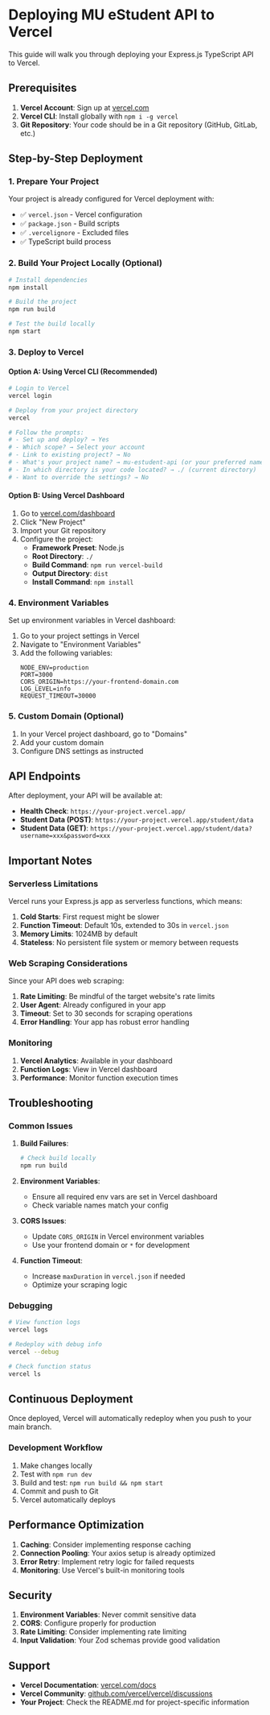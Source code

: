 # Deploying MU eStudent API to Vercel

This guide will walk you through deploying your Express.js TypeScript API to Vercel.

## Prerequisites

1. **Vercel Account**: Sign up at [vercel.com](https://vercel.com)
2. **Vercel CLI**: Install globally with `npm i -g vercel`
3. **Git Repository**: Your code should be in a Git repository (GitHub, GitLab, etc.)

## Step-by-Step Deployment

### 1. Prepare Your Project

Your project is already configured for Vercel deployment with:

- ✅ `vercel.json` - Vercel configuration
- ✅ `package.json` - Build scripts
- ✅ `.vercelignore` - Excluded files
- ✅ TypeScript build process

### 2. Build Your Project Locally (Optional)

```bash
# Install dependencies
npm install

# Build the project
npm run build

# Test the build locally
npm start
```

### 3. Deploy to Vercel

#### Option A: Using Vercel CLI (Recommended)

```bash
# Login to Vercel
vercel login

# Deploy from your project directory
vercel

# Follow the prompts:
# - Set up and deploy? → Yes
# - Which scope? → Select your account
# - Link to existing project? → No
# - What's your project name? → mu-estudent-api (or your preferred name)
# - In which directory is your code located? → ./ (current directory)
# - Want to override the settings? → No
```

#### Option B: Using Vercel Dashboard

1. Go to [vercel.com/dashboard](https://vercel.com/dashboard)
2. Click "New Project"
3. Import your Git repository
4. Configure the project:
   - **Framework Preset**: Node.js
   - **Root Directory**: `./`
   - **Build Command**: `npm run vercel-build`
   - **Output Directory**: `dist`
   - **Install Command**: `npm install`

### 4. Environment Variables

Set up environment variables in Vercel dashboard:

1. Go to your project settings in Vercel
2. Navigate to "Environment Variables"
3. Add the following variables:
   ```
   NODE_ENV=production
   PORT=3000
   CORS_ORIGIN=https://your-frontend-domain.com
   LOG_LEVEL=info
   REQUEST_TIMEOUT=30000
   ```

### 5. Custom Domain (Optional)

1. In your Vercel project dashboard, go to "Domains"
2. Add your custom domain
3. Configure DNS settings as instructed

## API Endpoints

After deployment, your API will be available at:

- **Health Check**: `https://your-project.vercel.app/`
- **Student Data (POST)**: `https://your-project.vercel.app/student/data`
- **Student Data (GET)**: `https://your-project.vercel.app/student/data?username=xxx&password=xxx`

## Important Notes

### Serverless Limitations

Vercel runs your Express.js app as serverless functions, which means:

1. **Cold Starts**: First request might be slower
2. **Function Timeout**: Default 10s, extended to 30s in `vercel.json`
3. **Memory Limits**: 1024MB by default
4. **Stateless**: No persistent file system or memory between requests

### Web Scraping Considerations

Since your API does web scraping:

1. **Rate Limiting**: Be mindful of the target website's rate limits
2. **User Agent**: Already configured in your app
3. **Timeout**: Set to 30 seconds for scraping operations
4. **Error Handling**: Your app has robust error handling

### Monitoring

1. **Vercel Analytics**: Available in your dashboard
2. **Function Logs**: View in Vercel dashboard
3. **Performance**: Monitor function execution times

## Troubleshooting

### Common Issues

1. **Build Failures**:

   ```bash
   # Check build locally
   npm run build
   ```

2. **Environment Variables**:

   - Ensure all required env vars are set in Vercel dashboard
   - Check variable names match your config

3. **CORS Issues**:

   - Update `CORS_ORIGIN` in Vercel environment variables
   - Use your frontend domain or `*` for development

4. **Function Timeout**:
   - Increase `maxDuration` in `vercel.json` if needed
   - Optimize your scraping logic

### Debugging

```bash
# View function logs
vercel logs

# Redeploy with debug info
vercel --debug

# Check function status
vercel ls
```

## Continuous Deployment

Once deployed, Vercel will automatically redeploy when you push to your main branch.

### Development Workflow

1. Make changes locally
2. Test with `npm run dev`
3. Build and test: `npm run build && npm start`
4. Commit and push to Git
5. Vercel automatically deploys

## Performance Optimization

1. **Caching**: Consider implementing response caching
2. **Connection Pooling**: Your axios setup is already optimized
3. **Error Retry**: Implement retry logic for failed requests
4. **Monitoring**: Use Vercel's built-in monitoring tools

## Security

1. **Environment Variables**: Never commit sensitive data
2. **CORS**: Configure properly for production
3. **Rate Limiting**: Consider implementing rate limiting
4. **Input Validation**: Your Zod schemas provide good validation

## Support

- **Vercel Documentation**: [vercel.com/docs](https://vercel.com/docs)
- **Vercel Community**: [github.com/vercel/vercel/discussions](https://github.com/vercel/vercel/discussions)
- **Your Project**: Check the README.md for project-specific information
